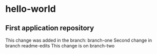 # hello-world
First application repository
-----
This change was added in the branch: branch-one
Second change in branch readme-edits
This change is on branch-two

